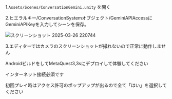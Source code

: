 1.`Assets/Scenes/ConversationGemini.unity` を開く

2.ヒエラルキー/ConversationSystemオブジェクト/GeminiAPIAccessにGeminiAPIKeyを入力してシーンを保存。

![スクリーンショット 2025-03-26 220744](https://github.com/user-attachments/assets/d6bdec26-f514-4ef8-9b8c-53133c752597)

3.エディターではカメラのスクリーンショットが撮れないので正常に動作しません

AndroidビルドをしてMetaQuest3,3sにデプロイして体験してください

インターネット接続必須です

初回プレイ時はアクセス許可のポップアップが出るので全て「はい」を選択してください
